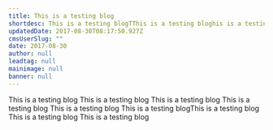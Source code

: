 ```yaml
---
title: This is a testing blog
shortdesc: This is a testing blogTThis is a testing bloghis is a testing blog
updatedDate: 2017-08-30T08:17:50.927Z
cmsUserSlug: ""
date: 2017-08-30 
author: null
leadtag: null
mainimage: null
banner: null
---
```


This is a testing blog This is a testing blog This is a testing blog This is a testing blog This is a testing blog This is a testing blogThis is a testing blog This is a testing blog This is a testing blog